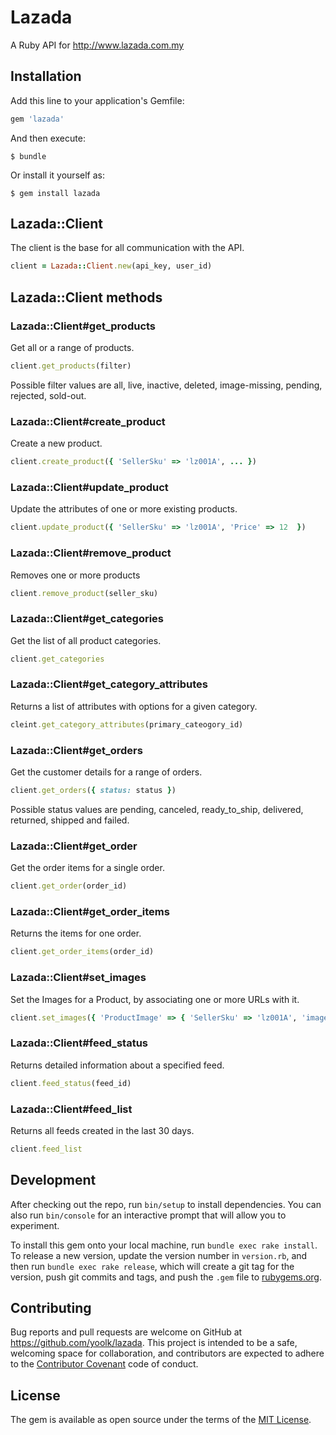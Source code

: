 # Lazada

A Ruby API for http://www.lazada.com.my

## Installation

Add this line to your application's Gemfile:

```ruby
gem 'lazada'
```

And then execute:

    $ bundle

Or install it yourself as:

    $ gem install lazada

## Lazada::Client

The client is the base for all communication with the API.

```ruby
client = Lazada::Client.new(api_key, user_id)
```

## Lazada::Client methods
### Lazada::Client#get_products
Get all or a range of products.
```ruby
client.get_products(filter)
```

Possible filter values are all, live, inactive, deleted, image-missing, pending, rejected, sold-out.

### Lazada::Client#create_product
Create a new product.
```ruby
client.create_product({ 'SellerSku' => 'lz001A', ... })
```

### Lazada::Client#update_product
Update the attributes of one or more existing products.
```ruby
client.update_product({ 'SellerSku' => 'lz001A', 'Price' => 12  })
```

### Lazada::Client#remove_product
Removes one or more products
```ruby
client.remove_product(seller_sku)
```

### Lazada::Client#get_categories
Get the list of all product categories.
```ruby
client.get_categories
```

### Lazada::Client#get_category_attributes
Returns a list of attributes with options for a given category.
```ruby
cleint.get_category_attributes(primary_cateogory_id)
```

### Lazada::Client#get_orders
Get the customer details for a range of orders.
```ruby
client.get_orders({ status: status })
```
Possible status values are pending, canceled, ready_to_ship, delivered, returned, shipped and failed.

### Lazada::Client#get_order
Get the order items for a single order.
```ruby
client.get_order(order_id)
```

### Lazada::Client#get_order_items
Returns the items for one order.
```ruby
client.get_order_items(order_id)
```

### Lazada::Client#set_images
Set the Images for a Product, by associating one or more URLs with it.
```ruby
client.set_images({ 'ProductImage' => { 'SellerSku' => 'lz001A', 'images' => { ... } } })
```

### Lazada::Client#feed_status
Returns detailed information about a specified feed.
```ruby
client.feed_status(feed_id)
```

### Lazada::Client#feed_list
Returns all feeds created in the last 30 days.
```ruby
client.feed_list
```

## Development

After checking out the repo, run `bin/setup` to install dependencies. You can also run `bin/console` for an interactive prompt that will allow you to experiment.

To install this gem onto your local machine, run `bundle exec rake install`. To release a new version, update the version number in `version.rb`, and then run `bundle exec rake release`, which will create a git tag for the version, push git commits and tags, and push the `.gem` file to [rubygems.org](https://rubygems.org).

## Contributing

Bug reports and pull requests are welcome on GitHub at https://github.com/yoolk/lazada. This project is intended to be a safe, welcoming space for collaboration, and contributors are expected to adhere to the [Contributor Covenant](http://contributor-covenant.org) code of conduct.


## License

The gem is available as open source under the terms of the [MIT License](http://opensource.org/licenses/MIT).
